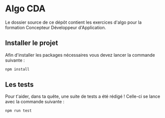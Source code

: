# Algo CDA

Le dossier source de ce dépôt contient les exercices d'algo pour la formation Concepteur Développeur d'Application.

## Installer le projet

Afin d'installer les packages nécessaires vous devez lancer la commande suivante :

```sh
npm install
```

## Les tests

Pour t'aider, dans ta quête, une suite de tests a été rédigé ! Celle-ci se lance avec la commande suivante :

```sh
npm run test
```

